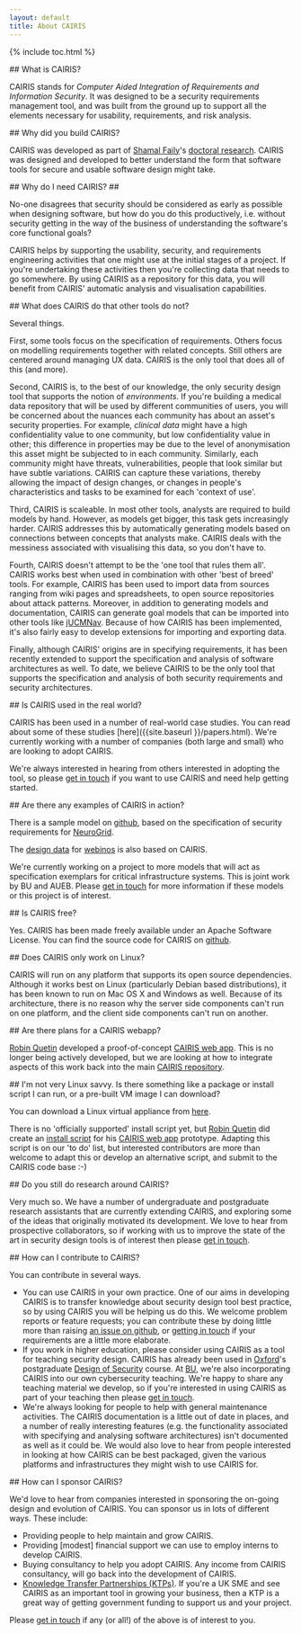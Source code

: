```yaml
---
layout: default
title: About CAIRIS
---
```


{% include toc.html %}

## What is CAIRIS? 

CAIRIS stands for *Computer Aided Integration of Requirements and Information Security*.  It was designed to be a security requirements management tool, and was built from the ground up to support all the elements necessary for usability, requirements, and risk analysis.  

## Why did you build CAIRIS? 

CAIRIS was developed as part of [Shamal Faily](http://shamalfaily.com)'s [doctoral research](http://ora.ox.ac.uk/objects/uuid:520b939f-b1d9-4a53-9a47-21f0ffcfd68d).  CAIRIS was designed and developed to better understand the form that software tools for secure and usable software design might take.

## Why do I need CAIRIS? ##

No-one disagrees that security should be considered as early as possible when designing software, but how do you do this productively, i.e. without security getting in the way of the business of understanding the software's core functional goals?

CAIRIS helps by supporting the usability, security, and requirements engineering activities that one might use at the initial stages of a project.  If you're undertaking these activities then you're collecting data that needs to go somewhere.  By using CAIRIS as a repository for this data, you will benefit from CAIRIS' automatic analysis and visualisation capabilities.

## What does CAIRIS do that other tools do not? 

Several things.

First, some tools focus on the specification of requirements.  Others focus on modelling requirements together with related concepts.  Still others are centered around managing UX data.  CAIRIS is the only tool that does all of this (and more).

Second, CAIRIS is, to the best of our knowledge, the only security design tool that supports the notion of *environments*.  If you're building a medical data repository that will be used by different communities of users, you will be concerned about the nuances each community has about an asset's security properties.  For example, *clinical data* might have a high confidentiality value to one community, but low confidentiality value in other; this difference in properties may be due to the level of anonymisation this asset might be subjected to in each community.  Similarly, each community might have threats, vulnerabilities, people that look similar but have subtle variations.  CAIRIS can capture these variations, thereby allowing the impact of design changes, or changes in people's characteristics and tasks to be examined for each 'context of use'.

Third, CAIRIS is scaleable.  In most other tools, analysts are required to build models by hand.  However, as models get bigger, this task gets increasingly harder.  CAIRIS addresses this by automatically generating models based on connections between concepts that analysts make.  CAIRIS deals with the messiness associated with visualising this data, so you don't have to.

Fourth, CAIRIS doesn't attempt to be the 'one tool that rules them all'.  CAIRIS works best when used in combination with other 'best of breed' tools.  For example, CAIRIS has been used to import data from sources ranging from wiki pages and spreadsheets, to open source repositories about attack patterns.  Moreover, in addition to generating models and documentation, CAIRIS can generate goal models that can be imported into other tools like [jUCMNav](http://jucmnav.softwareengineering.ca/ucm/bin/view/ProjetSEG/WebHome).  Because of how CAIRIS has been implemented, it's also fairly easy to develop extensions for importing and exporting data.

Finally, although CAIRIS' origins are in specifying requirements, it has been recently extended to support the specification and analysis of software architectures as well.  To date, we believe CAIRIS to be the only tool that supports the specification and analysis of both security requirements and security architectures.

## Is CAIRIS used in the real world? 

CAIRIS has been used in a number of real-world case studies.  You can read about some of these studies [here]({{site.baseurl }}/papers.html).  We're currently working with a number of companies (both large and small) who are looking to adopt CAIRIS.  

We're always interested in hearing from others interested in adopting the tool, so please [get in touch](mailto:sfaily@bournemouth.ac.uk) if you want to use CAIRIS and need help getting started.

## Are there any examples of CAIRIS in action? 

There is a sample model on [github](https://github.com/failys/CAIRIS/blob/master/cairis/examples/completeExample.xml), based on the specification of security requirements for [NeuroGrid](http://gtr.rcuk.ac.uk/project/C86DB105-5E52-4F37-BF3B-12A3500EB713).

The [design data](https://github.com/webinos/webinos-design-data) for [webinos](http://webinos.org) is also based on CAIRIS.  

We're currently working on a project to more models that will act as specification exemplars for critical infrastructure systems.  This is joint work by BU and AUEB.  Please [get in touch](mailto:sfaily@bournemouth.ac.uk) for more information if these models or this project is of interest.

## Is CAIRIS free? 

Yes.  CAIRIS has been made freely available under an Apache Software License.  You can find the source code for CAIRIS on [github](https://github.com/failys/CAIRIS).

## Does CAIRIS only work on Linux? 

CAIRIS will run on any platform that supports its open source dependencies.  Although it works best on Linux (particularly Debian based distributions), it has been known to run on Mac OS X and Windows as well.  Because of its architecture, there is no reason why the server side components can't run on one platform, and the client side components can't run on another.

## Are there plans for a CAIRIS webapp? 

[Robin Quetin](https://github.com/RobinQuetin) developed a proof-of-concept [CAIRIS web app](https://github.com/RobinQuetin/CAIRIS-web).  This is no longer being actively developed, but we are looking at how to integrate aspects of this work back into the main [CAIRIS repository](https://github.com/failys/CAIRIS).

## I'm not very Linux savvy.  Is there something like a package or install script I can run, or a pre-built VM image I can download? 

You can download a Linux virtual appliance from [here](https://drive.google.com/open?id=0Bx5c5XNaOMoTM1RsclRjYTVSSGs).

There is no 'officially supported' install script yet, but [Robin Quetin](https://github.com/RobinQuetin) did create an [install script](https://github.com/RobinQuetin/CAIRIS-web/blob/develop/cairis/scripts/install_debian.sh) for his [CAIRIS web app](https://github.com/RobinQuetin/CAIRIS-web) prototype.  Adapting this script is on our 'to do' list, but interested contributors are more than welcome to adapt this or develop an alternative script, and submit to the CAIRIS code base :-)


## Do you still do research around CAIRIS? 

Very much so.  We have a number of undergraduate and postgraduate research assistants that are currently extending CAIRIS, and exploring some of the ideas that originally motivated its development.  We love to hear from prospective collaborators, so if working with us to improve the state of the art in security design tools is of interest then please [get in touch](mailto:sfaily@bournemouth.ac.uk).

## How can I contribute to CAIRIS? 

You can contribute in several ways.

* You can use CAIRIS in your own practice.  One of our aims in developing CAIRIS is to transfer knowledge about security design tool best practice, so by using CAIRIS you will be helping us do this.  We welcome problem reports or feature requests; you can contribute these by doing little more than raising [an issue on github](https://github.com/failys/CAIRIS/issues), or [getting in touch](mailto:sfaily@bournemouth.ac.uk) if your requirements are a little more elaborate.
* If you work in higher education, please consider using CAIRIS as a tool for teaching security design.  CAIRIS has already been used in [Oxford](http://www.cs.ox.ac.uk)'s postgraduate [Design of Security](http://www.cs.ox.ac.uk/softeng/subjects/DES.html) course.  At [BU](https://www1.bournemouth.ac.uk), we're also incorporating CAIRIS into our own cybersecurity teaching.  We're happy to share any teaching material we develop, so if you're interested in using CAIRIS as part of your teaching then please [get in touch](mailto:sfaily@bournemouth.ac.uk).
* We're always looking for people to help with general maintenance activities.  The CAIRIS documentation is a little out of date in places, and a number of really interesting features (e.g. the functionality associated with specifying and analysing software architectures) isn't documented as well as it could be.  We would also love to hear from people interested in looking at how CAIRIS can be best packaged, given the various platforms and infrastructures they might wish to use CAIRIS for.

## How can I sponsor CAIRIS? 

We'd love to hear from companies interested in sponsoring the on-going design and evolution of CAIRIS.  You can sponsor us in lots of different ways.  These include:  

* Providing people to help maintain and grow CAIRIS.  
* Providing [modest] financial support we can use to employ interns to develop CAIRIS.
* Buying consultancy to help you adopt CAIRIS.  Any income from CAIRIS consultancy, will go back into the development of CAIRIS.  
* [Knowledge Transfer Partnerships (KTPs)](https://connect.innovateuk.org/web/ktp).  If you're a UK SME and see CAIRIS as an important tool in growing your business, then a KTP is a great way of getting government funding to support us and your project.

Please [get in touch](mailto:sfaily@bournemouth.ac.uk) if any (or all!) of the above is of interest to you.
